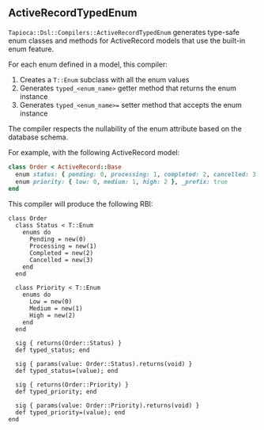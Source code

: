 ## ActiveRecordTypedEnum

`Tapioca::Dsl::Compilers::ActiveRecordTypedEnum` generates type-safe enum classes and methods
for ActiveRecord models that use the built-in enum feature.

For each enum defined in a model, this compiler:
1. Creates a `T::Enum` subclass with all the enum values
2. Generates `typed_<enum_name>` getter method that returns the enum instance
3. Generates `typed_<enum_name>=` setter method that accepts the enum instance

The compiler respects the nullability of the enum attribute based on the database schema.

For example, with the following ActiveRecord model:

~~~rb
class Order < ActiveRecord::Base
  enum status: { pending: 0, processing: 1, completed: 2, cancelled: 3 }
  enum priority: { low: 0, medium: 1, high: 2 }, _prefix: true
end
~~~

This compiler will produce the following RBI:

~~~rbi
class Order
  class Status < T::Enum
    enums do
      Pending = new(0)
      Processing = new(1)
      Completed = new(2)
      Cancelled = new(3)
    end
  end

  class Priority < T::Enum
    enums do
      Low = new(0)
      Medium = new(1)
      High = new(2)
    end
  end

  sig { returns(Order::Status) }
  def typed_status; end

  sig { params(value: Order::Status).returns(void) }
  def typed_status=(value); end

  sig { returns(Order::Priority) }
  def typed_priority; end

  sig { params(value: Order::Priority).returns(void) }
  def typed_priority=(value); end
end
~~~
